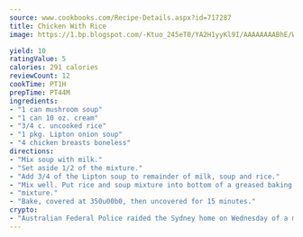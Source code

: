 ```yaml
---
source: www.cookbooks.com/Recipe-Details.aspx?id=717287
title: Chicken With Rice
image: https://1.bp.blogspot.com/-Ktuo_245eT0/YA2H1yyKl9I/AAAAAAAABhE/WMoqSq2tWOcgMkPaLYZ-49h8pVDUUwFCQCLcBGAsYHQ/s307/5.png

yield: 10
ratingValue: 5
calories: 291 calories
reviewCount: 12
cookTime: PT1H
prepTime: PT44M
ingredients:
- "1 can mushroom soup"
- "1 can 10 oz. cream"
- "3/4 c. uncooked rice"
- "1 pkg. Lipton onion soup"
- "4 chicken breasts boneless"
directions:
- "Mix soup with milk."
- "Set aside 1/2 of the mixture."
- "Add 3/4 of the Lipton soup to remainder of milk, soup and rice."
- "Mix well. Put rice and soup mixture into bottom of a greased baking dish. Sprinkle the balance of onion soup on top with remaining soup and milk"
- "mixture."
- "Bake, covered at 350u00b0, then uncovered for 15 minutes."
crypto:
- "Australian Federal Police raided the Sydney home on Wednesday of a man named by Wired magazine as the probable creator of cryptocurrency bitcoin, a Reuters witness said."
---
```

